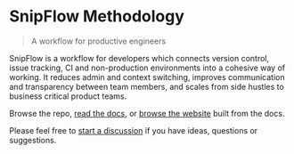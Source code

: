 # SnipFlow Methodology

> A workflow for productive engineers

SnipFlow is a workflow for developers which connects version control, issue tracking, CI and non-production environments into a cohesive way of working. It reduces admin and context switching, improves communication and transparency between team members, and scales from side hustles to business critical product teams.

Browse the repo, [read the docs](./docs/readme.md), or [browse the website](https://snipflow.works) built from the docs.

Please feel free to [start a discussion](https://github.com/marcelkornblum/snipflow/discussions) if you have ideas, questions or suggestions.
